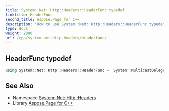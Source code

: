 ```yaml
---
title: System::Net::Http::Headers::HeaderFunc typedef
linktitle: HeaderFunc
second_title: Aspose.Page for C++
description: 'How to use System::Net::Http::Headers::HeaderFunc typedef in C++.'
type: docs
weight: 2800
url: /cpp/system.net.http.headers/headerfunc/
---
```

## HeaderFunc typedef




```cpp
using System::Net::Http::Headers::HeaderFunc =  System::MulticastDelegate<TResult()>
```

## See Also

* Namespace [System::Net::Http::Headers](../)
* Library [Aspose.Page for C++](../../)
